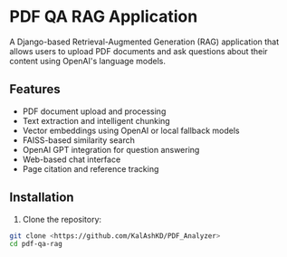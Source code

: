 # PDF QA RAG Application

A Django-based Retrieval-Augmented Generation (RAG) application that allows users to upload PDF documents and ask questions about their content using OpenAI's language models.

## Features

- PDF document upload and processing
- Text extraction and intelligent chunking
- Vector embeddings using OpenAI or local fallback models
- FAISS-based similarity search
- OpenAI GPT integration for question answering
- Web-based chat interface
- Page citation and reference tracking

## Installation

1. Clone the repository:
```bash
git clone <https://github.com/KalAshKD/PDF_Analyzer>
cd pdf-qa-rag